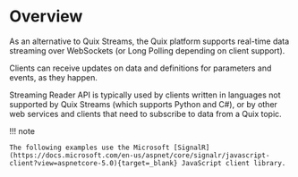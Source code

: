 # Overview

As an alternative to Quix Streams, the Quix platform supports real-time data streaming over WebSockets (or Long Polling depending on client support). 

Clients can receive updates on data and definitions for parameters and events, as they happen. 

Streaming Reader API is typically used by clients written in languages not supported by Quix Streams (which supports Python and C#), or by other web services and clients that need to subscribe to data from a Quix topic.

!!! note

    The following examples use the Microsoft [SignalR](https://docs.microsoft.com/en-us/aspnet/core/signalr/javascript-client?view=aspnetcore-5.0){target=_blank} JavaScript client library.

